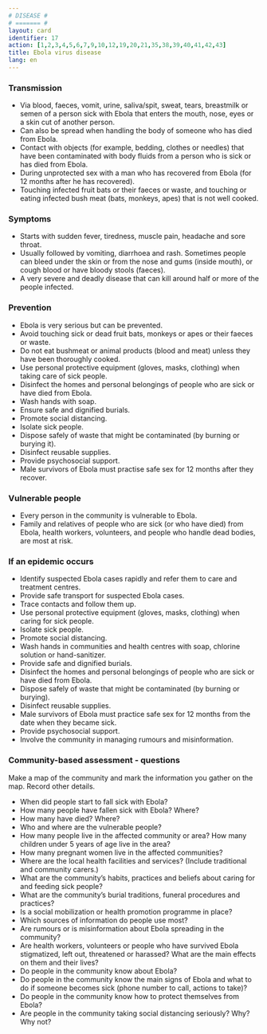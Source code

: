 ```yaml
---
# DISEASE #
# ======= #
layout: card
identifier: 17
action: [1,2,3,4,5,6,7,9,10,12,19,20,21,35,38,39,40,41,42,43]
title: Ebola virus disease 
lang: en
---
```


### Transmission

- Via blood, faeces, vomit, urine, saliva/spit, sweat, tears, breastmilk or semen of a person sick with Ebola that enters the mouth, nose, eyes or a skin cut of another person. 
- Can also be spread when handling the body of someone who has died from Ebola. 
- Contact with objects (for example, bedding, clothes or needles) that have been contaminated with body fluids from a person who is sick or has died from Ebola. 
- During unprotected sex with a man who has recovered from Ebola (for 12 months after he has recovered). 
- Touching infected fruit bats or their faeces or waste, and touching or eating infected bush meat (bats, monkeys, apes) that is not well cooked.

### Symptoms

- Starts with sudden fever, tiredness, muscle pain, headache and sore throat. 
- Usually followed by vomiting, diarrhoea and rash. Sometimes people can bleed under the skin or from the nose and gums (inside mouth), or cough blood or have bloody stools (faeces). 
- A very severe and deadly disease that can kill around half or more of the people infected.

### Prevention

- Ebola is very serious but can be prevented.
- Avoid touching sick or dead fruit bats, monkeys or apes or their faeces or waste. 
- Do not eat bushmeat or animal products (blood and meat) unless they have been thoroughly cooked. 
- Use personal protective equipment (gloves, masks, clothing) when taking care of sick people. 
- Disinfect the homes and personal belongings of people who are sick or have died from Ebola. 
- Wash hands with soap. 
- Ensure safe and dignified burials. 
- Promote social distancing.
- Isolate sick people.
- Dispose safely of waste that might be contaminated (by burning or burying it). 
- Disinfect reusable supplies. 
- Provide psychosocial support. 
- Male survivors of Ebola must practise safe sex for 12 months after they recover.

### Vulnerable people

- Every person in the community is vulnerable to Ebola. 
- Family and relatives of people who are sick (or who have died) from Ebola, health workers, volunteers, and people who handle dead bodies, are most at risk.

### If an epidemic occurs

- Identify suspected Ebola cases rapidly and refer them to care and treatment centres. 
- Provide safe transport for suspected Ebola cases. 
- Trace contacts and follow them up. 
- Use personal protective equipment (gloves, masks, clothing) when caring for sick people. 
- Isolate sick people.
- Promote social distancing.
- Wash hands in communities and health centres with soap, chlorine solution or hand-sanitizer. 
- Provide safe and dignified burials. 
- Disinfect the homes and personal belongings of people who are sick or have died from Ebola. 
- Dispose safely of waste that might be contaminated (by burning or burying). 
- Disinfect reusable supplies. 
- Male survivors of Ebola must practice safe sex for 12 months from the date when they became sick. 
- Provide psychosocial support.
-	Involve the community in managing rumours and misinformation.

### Community-based assessment - questions

Make a map of the community and mark the information you gather on the map. Record other details.
- When did people start to fall sick with Ebola? 
- How many people have fallen sick with Ebola? Where? 
- How many have died? Where? 
- Who and where are the vulnerable people? 
- How many people live in the affected community or area? How many children under 5 years of age live in the area? 
- How many pregnant women live in the affected communities? 
- Where are the local health facilities and services? (Include traditional and community carers.) 
- What are the community’s habits, practices and beliefs about caring for and feeding sick people? 
- What are the community’s burial traditions, funeral procedures and practices?
- Is a social mobilization or health promotion programme in place? 
- Which sources of information do people use most? 
- Are rumours or is misinformation about Ebola spreading in the community? 
- Are health workers, volunteers or people who have survived Ebola stigmatized, left out, threatened or harassed? What are the main effects on them and their lives? 
- Do people in the community know about Ebola? 
- Do people in the community know the main signs of Ebola and what to do if someone becomes sick (phone number to call, actions to take)? 
- Do people in the community know how to protect themselves from Ebola? 
- Are people in the community taking social distancing seriously? Why? Why not?
